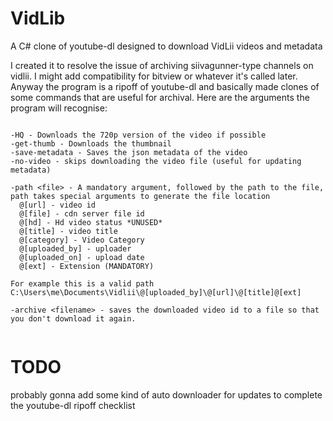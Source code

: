 # VidLib
A C# clone of youtube-dl designed to download VidLii videos and metadata

I created it to resolve the issue of archiving siivagunner-type channels on vidlii.
I might add compatibility for bitview or whatever it's called later.
Anyway the program is a ripoff of youtube-dl and basically made clones of some commands that are useful for archival.
Here are the arguments the program will recognise:
```

-HQ - Downloads the 720p version of the video if possible
-get-thumb - Downloads the thumbnail
-save-metadata - Saves the json metadata of the video
-no-video - skips downloading the video file (useful for updating metadata)

-path <file> - A mandatory argument, followed by the path to the file, path takes special arguments to generate the file location
  @[url] - video id
  @[file] - cdn server file id
  @[hd] - Hd video status *UNUSED*
  @[title] - video title
  @[category] - Video Category
  @[uploaded_by] - uploader
  @[uploaded_on] - upload date
  @[ext] - Extension (MANDATORY)
  
For example this is a valid path
C:\Users\me\Documents\Vidlii\@[uploaded_by]\@[url]\@[title]@[ext]

-archive <filename> - saves the downloaded video id to a file so that you don't download it again.
  
```

TODO
======
probably gonna add some kind of auto downloader for updates to complete the youtube-dl ripoff checklist
